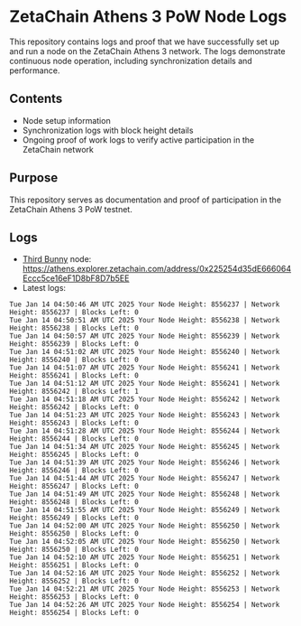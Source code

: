 # ZetaChain Athens 3 PoW Node Logs
This repository contains logs and proof that we have successfully set up and run a node on the ZetaChain Athens 3 network. The logs demonstrate continuous node operation, including synchronization details and performance.

## Contents
- Node setup information
- Synchronization logs with block height details
- Ongoing proof of work logs to verify active participation in the ZetaChain network

## Purpose
This repository serves as documentation and proof of participation in the ZetaChain Athens 3 PoW testnet.

## Logs

- [Third Bunny](https://thirdbunny.xyz/) node: https://athens.explorer.zetachain.com/address/0x225254d35dE666064Eccc5ce16eF1D8bF8D7b5EE
- Latest logs:
```
Tue Jan 14 04:50:46 AM UTC 2025 Your Node Height: 8556237 | Network Height: 8556237 | Blocks Left: 0
Tue Jan 14 04:50:51 AM UTC 2025 Your Node Height: 8556238 | Network Height: 8556238 | Blocks Left: 0
Tue Jan 14 04:50:57 AM UTC 2025 Your Node Height: 8556239 | Network Height: 8556239 | Blocks Left: 0
Tue Jan 14 04:51:02 AM UTC 2025 Your Node Height: 8556240 | Network Height: 8556240 | Blocks Left: 0
Tue Jan 14 04:51:07 AM UTC 2025 Your Node Height: 8556241 | Network Height: 8556241 | Blocks Left: 0
Tue Jan 14 04:51:12 AM UTC 2025 Your Node Height: 8556241 | Network Height: 8556242 | Blocks Left: 1
Tue Jan 14 04:51:18 AM UTC 2025 Your Node Height: 8556242 | Network Height: 8556242 | Blocks Left: 0
Tue Jan 14 04:51:23 AM UTC 2025 Your Node Height: 8556243 | Network Height: 8556243 | Blocks Left: 0
Tue Jan 14 04:51:28 AM UTC 2025 Your Node Height: 8556244 | Network Height: 8556244 | Blocks Left: 0
Tue Jan 14 04:51:34 AM UTC 2025 Your Node Height: 8556245 | Network Height: 8556245 | Blocks Left: 0
Tue Jan 14 04:51:39 AM UTC 2025 Your Node Height: 8556246 | Network Height: 8556246 | Blocks Left: 0
Tue Jan 14 04:51:44 AM UTC 2025 Your Node Height: 8556247 | Network Height: 8556247 | Blocks Left: 0
Tue Jan 14 04:51:49 AM UTC 2025 Your Node Height: 8556248 | Network Height: 8556248 | Blocks Left: 0
Tue Jan 14 04:51:55 AM UTC 2025 Your Node Height: 8556249 | Network Height: 8556249 | Blocks Left: 0
Tue Jan 14 04:52:00 AM UTC 2025 Your Node Height: 8556250 | Network Height: 8556250 | Blocks Left: 0
Tue Jan 14 04:52:05 AM UTC 2025 Your Node Height: 8556250 | Network Height: 8556250 | Blocks Left: 0
Tue Jan 14 04:52:10 AM UTC 2025 Your Node Height: 8556251 | Network Height: 8556251 | Blocks Left: 0
Tue Jan 14 04:52:16 AM UTC 2025 Your Node Height: 8556252 | Network Height: 8556252 | Blocks Left: 0
Tue Jan 14 04:52:21 AM UTC 2025 Your Node Height: 8556253 | Network Height: 8556253 | Blocks Left: 0
Tue Jan 14 04:52:26 AM UTC 2025 Your Node Height: 8556254 | Network Height: 8556254 | Blocks Left: 0
```
